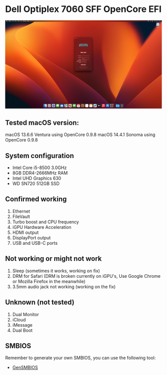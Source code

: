 # Dell Optiplex 7060 SFF OpenCore EFI

![](https://github.com/lehonning/Optiplex-7060-SFF-OpenCore-EFI/blob/main/Ventura%2013.6.6.png)

## Tested macOS version:
macOS 13.6.6 Ventura using OpenCore 0.9.8
macOS 14.4.1 Sonoma using OpenCore 0.9.8

## System configuration
- Intel Core i5-8500 3.0GHz
- 8GB DDR4-2666MHz RAM
- Intel UHD Graphics 630
- WD SN720 512GB SSD

## Confirmed working
1) Ethernet
2) FileVault
3) Turbo boost and CPU frequency
4) iGPU Hardware Acceleration
5) HDMI output
6) DisplayPort output
7) USB and USB-C ports


## Not working or might not work
1) Sleep (sometimes it works, working on fix)
2) DRM for Safari (DRM is broken currently on iGPU's, Use Google Chrome or Mozilla Firefox in the meanwhile)
3) 3.5mm audio jack not working (working on the fix)


## Unknown (not tested)
1) Dual Monitor
2) iCloud
3) iMessage
4) Dual Boot

## SMBIOS
Remember to generate your own SMBIOS, you can use the following tool:
- [GenSMBIOS](https://github.com/corpnewt/GenSMBIOS)
